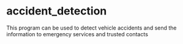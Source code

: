 # accident_detection
This program can be used to detect vehicle accidents and send the information to emergency services and trusted contacts 
